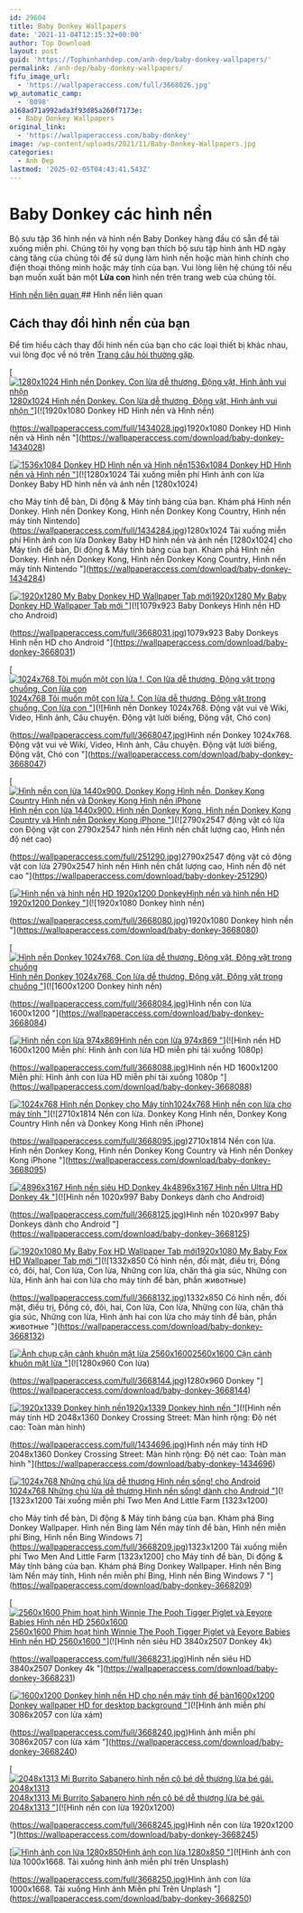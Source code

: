 ```yaml
---
id: 29604
title: Baby Donkey Wallpapers
date: '2021-11-04T12:15:32+00:00'
author: Top Download
layout: post
guid: 'https://Tophinhanhdep.com/anh-dep/baby-donkey-wallpapers/'
permalink: /anh-dep/baby-donkey-wallpapers/
fifu_image_url:
  - 'https://wallpaperaccess.com/full/3668026.jpg'
wp_automatic_camp:
  - '8098'
a168ad71a992ada3f93d85a260f7173e:
  - Baby Donkey Wallpapers
original_link:
  - 'https://wallpaperaccess.com/baby-donkey'
image: /wp-content/uploads/2021/11/Baby-Donkey-Wallpapers.jpg
categories:
  - Ảnh Đẹp
lastmod: '2025-02-05T04:43:41.543Z'
---
```

# Baby Donkey các hình nền

Bộ sưu tập 36 hình nền và hình nền Baby Donkey hàng đầu có sẵn để tải xuống miễn phí. Chúng tôi hy vọng bạn thích bộ sưu tập hình ảnh HD ngày càng tăng của chúng tôi để sử dụng làm hình nền hoặc màn hình chính cho điện thoại thông minh hoặc máy tính của bạn. Vui lòng liên hệ chúng tôi nếu bạn muốn xuất bản một **Lừa con** hình nền trên trang web của chúng tôi.

[Hình nền liên quan ](#related) ## Hình nền liên quan

## Cách thay đổi hình nền của bạn

Để tìm hiểu cách thay đổi hình nền của bạn cho các loại thiết bị khác nhau, vui lòng đọc về nó trên [Trang câu hỏi thường gặp](https://tophinhanhdep.com/faq/).

  
[[![1280x1024 Hình nền Donkey.  Con lừa dễ thương, Động vật, Hình ảnh vui nhộn](https://wallpaperaccess.com/full/3668026.jpg)1280x1024 Hình nền Donkey. Con lừa dễ thương, Động vật, Hình ảnh vui nhộn "](https://wallpaperaccess.com/download/baby-donkey-3668026)](![1920x1080 Donkey HD Hình nền và Hình nền)

(https://wallpaperaccess.com/full/1434028.jpg)1920x1080 Donkey HD Hình nền và Hình nền "](https://wallpaperaccess.com/download/baby-donkey-1434028)

[[![1536x1084 Donkey HD Hình nền và Hình nền](https://wallpaperaccess.com/full/251014.jpg)1536x1084 Donkey HD Hình nền và Hình nền "](https://wallpaperaccess.com/download/baby-donkey-251014)](![1280x1024 Tải xuống miễn phí Hình ảnh con lừa Donkey Baby HD hình nền và ảnh nền [1280x1024)

 cho Máy tính để bàn, Di động & Máy tính bảng của bạn.  Khám phá Hình nền Donkey.  Hình nền Donkey Kong, Hình nền Donkey Kong Country, Hình nền máy tính Nintendo](https://wallpaperaccess.com/full/1434284.jpg)1280x1024 Tải xuống miễn phí Hình ảnh con lừa Donkey Baby HD hình nền và ảnh nền \[1280x1024\] cho Máy tính để bàn, Di động &amp; Máy tính bảng của bạn. Khám phá Hình nền Donkey. Hình nền Donkey Kong, Hình nền Donkey Kong Country, Hình nền máy tính Nintendo "](https://wallpaperaccess.com/download/baby-donkey-1434284)

[[![1920x1280 My Baby Donkey HD Wallpaper Tab mới](https://wallpaperaccess.com/full/3668029.jpg)1920x1280 My Baby Donkey HD Wallpaper Tab mới "](https://wallpaperaccess.com/download/baby-donkey-3668029)](![1079x923 Baby Donkeys Hình nền HD cho Android)

(https://wallpaperaccess.com/full/3668031.jpg)1079x923 Baby Donkeys Hình nền HD cho Android "](https://wallpaperaccess.com/download/baby-donkey-3668031)

[[![1024x768 Tôi muốn một con lừa !.  Con lừa dễ thương, Động vật trong chuồng, Con lừa con](https://wallpaperaccess.com/full/3668043.jpg)1024x768 Tôi muốn một con lừa !. Con lừa dễ thương, Động vật trong chuồng, Con lừa con "](https://wallpaperaccess.com/download/baby-donkey-3668043)](![Hình nền Donkey 1024x768.  Động vật vui vẻ Wiki, Video, Hình ảnh, Câu chuyện.  Động vật lười biếng, Động vật, Chó con)

(https://wallpaperaccess.com/full/3668047.jpg)Hình nền Donkey 1024x768. Động vật vui vẻ Wiki, Video, Hình ảnh, Câu chuyện. Động vật lười biếng, Động vật, Chó con "](https://wallpaperaccess.com/download/baby-donkey-3668047)

[[![Hình nền con lừa 1440x900.  Donkey Kong Hình nền, Donkey Kong Country Hình nền và Donkey Kong Hình nền iPhone](https://wallpaperaccess.com/full/3668049.jpg)Hình nền con lừa 1440x900. Hình nền Donkey Kong, Hình nền Donkey Kong Country và Hình nền Donkey Kong iPhone "](https://wallpaperaccess.com/download/baby-donkey-3668049)](![2790x2547 động vật cỏ lừa con Động vật con 2790x2547 hình nền Hình nền chất lượng cao, Hình nền độ nét cao)

(https://wallpaperaccess.com/full/251290.jpg)2790x2547 động vật cỏ động vật con lừa 2790x2547 hình nền Hình nền chất lượng cao, Hình nền độ nét cao "](https://wallpaperaccess.com/download/baby-donkey-251290)

[[![Hình nền và hình nền HD 1920x1200 Donkey](https://wallpaperaccess.com/full/3668079.jpg)Hình nền và hình nền HD 1920x1200 Donkey "](https://wallpaperaccess.com/download/baby-donkey-3668079)](![1920x1080 Donkey hình nền)

(https://wallpaperaccess.com/full/3668080.jpg)1920x1080 Donkey hình nền "](https://wallpaperaccess.com/download/baby-donkey-3668080)

[[![Hình nền Donkey 1024x768.  Con lừa dễ thương, Động vật, Động vật trong chuồng](https://wallpaperaccess.com/full/1434309.jpg)Hình nền Donkey 1024x768. Con lừa dễ thương, Động vật, Động vật trong chuồng "](https://wallpaperaccess.com/download/baby-donkey-1434309)](![1600x1200 Donkey hình nền)

(https://wallpaperaccess.com/full/3668084.jpg)Hình nền con lừa 1600x1200 "](https://wallpaperaccess.com/download/baby-donkey-3668084)

[[![Hình nền con lừa 974x869](https://wallpaperaccess.com/full/1434063.jpg)Hình nền con lừa 974x869 "](https://wallpaperaccess.com/download/baby-donkey-1434063)](![Hình nền HD 1600x1200 Miễn phí: Hình ảnh con lừa HD miễn phí tải xuống 1080p)

(https://wallpaperaccess.com/full/3668088.jpg)Hình nền HD 1600x1200 Miễn phí: Hình ảnh con lừa HD miễn phí tải xuống 1080p "](https://wallpaperaccess.com/download/baby-donkey-3668088)

[[![1024x768 Hình nền Donkey cho Máy tính](https://wallpaperaccess.com/full/1434217.jpg)1024x768 Hình nền con lừa cho máy tính "](https://wallpaperaccess.com/download/baby-donkey-1434217)](![2710x1814 Nền con lừa.  Donkey Kong Hình nền, Donkey Kong Country Hình nền và Donkey Kong Hình nền iPhone)

(https://wallpaperaccess.com/full/3668095.jpg)2710x1814 Nền con lừa. Hình nền Donkey Kong, Hình nền Donkey Kong Country và Hình nền Donkey Kong iPhone "](https://wallpaperaccess.com/download/baby-donkey-3668095)

[[![4896x3167 Hình nền siêu HD Donkey 4k](https://wallpaperaccess.com/full/3668124.jpg)4896x3167 Hình nền Ultra HD Donkey 4k "](https://wallpaperaccess.com/download/baby-donkey-3668124)](![Hình nền 1020x997 Baby Donkeys dành cho Android)

(https://wallpaperaccess.com/full/3668125.jpg)Hình nền 1020x997 Baby Donkeys dành cho Android "](https://wallpaperaccess.com/download/baby-donkey-3668125)

[[![1920x1080 My Baby Fox HD Wallpaper Tab mới](https://wallpaperaccess.com/full/3550903.jpg)1920x1080 My Baby Fox HD Wallpaper Tab mới "](https://wallpaperaccess.com/download/baby-donkey-3550903)](![1332x850 Cỏ hình nền, đối mặt, điều trị, Đồng cỏ, đôi, hai, Con lừa, Con lừa, Những con lừa, chăn thả gia súc, Những con lừa, Hình ảnh hai con lừa cho máy tính để bàn, phần животные)

(https://wallpaperaccess.com/full/3668132.jpg)1332x850 Cỏ hình nền, đối mặt, điều trị, Đồng cỏ, đôi, hai, Con lừa, Con lừa, Những con lừa, chăn thả gia súc, Những con lừa, Hình ảnh hai con lừa cho máy tính để bàn, phần животные "](https://wallpaperaccess.com/download/baby-donkey-3668132)

[[![Ảnh chụp cận cảnh khuôn mặt lừa 2560x1600](https://wallpaperaccess.com/full/3668141.jpg)2560x1600 Cận cảnh khuôn mặt lừa "](https://wallpaperaccess.com/download/baby-donkey-3668141)](![1280x960 Con lừa)

(https://wallpaperaccess.com/full/3668144.jpg)1280x960 Donkey "](https://wallpaperaccess.com/download/baby-donkey-3668144)

[[![1920x1339 Donkey hình nền](https://wallpaperaccess.com/full/3668148.jpg)1920x1339 Donkey hình nền "](https://wallpaperaccess.com/download/baby-donkey-3668148)](![Hình nền máy tính HD 2048x1360 Donkey Crossing Street: Màn hình rộng: Độ nét cao: Toàn màn hình)

(https://wallpaperaccess.com/full/1434696.jpg)Hình nền máy tính HD 2048x1360 Donkey Crossing Street: Màn hình rộng: Độ nét cao: Toàn màn hình "](https://wallpaperaccess.com/download/baby-donkey-1434696)

[[![1024x768 Những chú lừa dễ thương Hình nền sống!  cho Android](https://wallpaperaccess.com/full/3668199.jpg)1024x768 Những chú lừa dễ thương Hình nền sống! dành cho Android "](https://wallpaperaccess.com/download/baby-donkey-3668199)](![1323x1200 Tải xuống miễn phí Two Men And Little Farm [1323x1200)

 cho Máy tính để bàn, Di động & Máy tính bảng của bạn.  Khám phá Bing Donkey Wallpaper.  Hình nền Bing làm Nền máy tính để bàn, Hình nền miễn phí Bing, Hình nền Bing Windows 7](https://wallpaperaccess.com/full/3668209.jpg)1323x1200 Tải xuống miễn phí Two Men And Little Farm \[1323x1200\] cho Máy tính để bàn, Di động &amp; Máy tính bảng của bạn. Khám phá Bing Donkey Wallpaper. Hình nền Bing làm Nền máy tính, Hình nền miễn phí Bing, Hình nền Bing Windows 7 "](https://wallpaperaccess.com/download/baby-donkey-3668209)

[[![2560x1600 Phim hoạt hình Winnie The Pooh Tigger Piglet và Eeyore Babies Hình nền HD 2560x1600](https://wallpaperaccess.com/full/2490015.jpg)2560x1600 Phim hoạt hình Winnie The Pooh Tigger Piglet và Eeyore Babies Hình nền HD 2560x1600 "](https://wallpaperaccess.com/download/baby-donkey-2490015)](![Hình nền siêu HD 3840x2507 Donkey 4k)

(https://wallpaperaccess.com/full/3668231.jpg)Hình nền siêu HD 3840x2507 Donkey 4k "](https://wallpaperaccess.com/download/baby-donkey-3668231)

[[![1600x1200 Donkey hình nền HD cho nền máy tính để bàn](https://wallpaperaccess.com/full/3668239.jpg)1600x1200 Donkey wallpaper HD for desktop background "](https://wallpaperaccess.com/download/baby-donkey-3668239)](![Hình ảnh miễn phí 3086x2057 con lừa xám)

(https://wallpaperaccess.com/full/3668240.jpg)Hình ảnh miễn phí 3086x2057 con lừa xám "](https://wallpaperaccess.com/download/baby-donkey-3668240)

[[![2048x1313 Mi Burrito Sabanero hình nền cô bé dễ thương lừa bé gái.  2048x1313](https://wallpaperaccess.com/full/3668243.jpg)2048x1313 Mi Burrito Sabanero hình nền cô bé dễ thương lừa bé gái. 2048x1313 "](https://wallpaperaccess.com/download/baby-donkey-3668243)](![Hình nền con lừa 1920x1200)

(https://wallpaperaccess.com/full/3668245.jpg)Hình nền con lừa 1920x1200 "](https://wallpaperaccess.com/download/baby-donkey-3668245)

[[![Hình ảnh con lừa 1280x850](https://wallpaperaccess.com/full/3668248.png)Hình ảnh con lừa 1280x850 "](https://wallpaperaccess.com/download/baby-donkey-3668248)](![Hình ảnh con lừa 1000x1668.  Tải xuống hình ảnh miễn phí trên Unsplash)

(https://wallpaperaccess.com/full/3668250.jpg)Hình ảnh con lừa 1000x1668. Tải xuống Hình ảnh Miễn phí Trên Unplash "](https://wallpaperaccess.com/download/baby-donkey-3668250)
